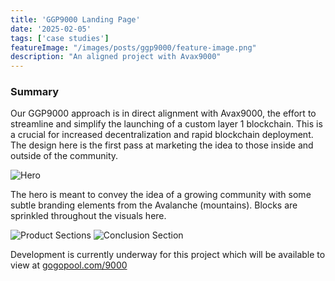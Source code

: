 ```yaml
---
title: 'GGP9000 Landing Page'
date: '2025-02-05'
tags: ['case studies']
featureImage: "/images/posts/ggp9000/feature-image.png"
description: "An aligned project with Avax9000"
---
```


### Summary
Our GGP9000 approach is in direct alignment with Avax9000, the effort to streamline and simplify the launching of a custom layer 1 blockchain. This is a crucial for increased decentralization and rapid blockchain deployment. The design here is the first pass at marketing the idea to those inside and outside of the community. 


![Hero](/images/posts/ggp9000/page-1.png)

The hero is meant to convey the idea of a growing community with some subtle branding elements from the Avalanche (mountains). Blocks are sprinkled throughout the visuals here.

![Product Sections](/images/posts/ggp9000/page-2.png)
![Conclusion Section](/images/posts/ggp9000/page-3.png)

Development is currently underway for this project which will be available to view at [gogopool.com/9000](https://www.gogogpool.com/9000)

